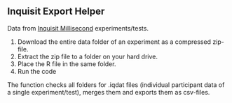## Inquisit Export Helper

Data from [Inquisit Millisecond](https://www.millisecond.com/) experiments/tests.

1. Download the entire data folder of an experiment as a compressed zip-file.
2. Extract the zip file to a folder on your hard drive.
3. Place the R file in the same folder.
4. Run the code

The function checks all folders for .iqdat files (individual participant data of a single experiment/test), merges them and exports them as csv-files.

